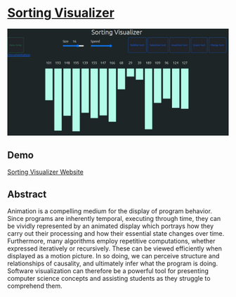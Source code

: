 
# [Sorting Visualizer](https://adarshnaffan.netlify.app/)

<img src="https://github.com/Adarsh-Shetkar/Sorting-Visualizer/blob/main/main%20page%20SV.jpg">

## Demo

[Sorting Visualizer Website](https://adarshnaffan.netlify.app/)


## Abstract

Animation is a compelling medium for the display of program behavior. Since programs are 
inherently temporal, executing through time, they can be vividly represented by an animated display 
which portrays how they carry out their processing and how their essential state changes over time. 
Furthermore, many algorithms employ repetitive computations, whether expressed iteratively or 
recursively. These can be viewed efficiently when displayed as a motion picture. In so doing, we can 
perceive structure and relationships of causality, and ultimately infer what the program is doing. 
Software visualization can therefore be a powerful tool for presenting computer science concepts 
and assisting students as they struggle to comprehend them.
